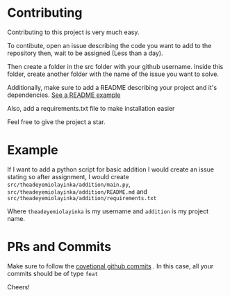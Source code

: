 
# Contributing

Contributing to this project is very much easy.

To contibute, open an issue describing the code you want to add to the repository
then, wait to be assigned (Less than a day).

Then create a folder in the src folder with your github username. Inside this folder, create
another folder with the name of the issue you want to solve.

Additionally, make sure to add a README describing your project and it's dependencies. [See a README example](https://github.com/theadeyemiolayinka/python-scripts/blob/main/src/Dellucifer/Colour-Detection-CV/README.md)

Also, add a requirements.txt file to make installation easier

Feel free to give the project a star.

# Example
If I want to add a python script for basic addition
I would create an issue stating so after assignment, I would 
create `src/theadeyemiolayinka/addition/main.py`, `src/theadeyemiolayinka/addition/README.md` and `src/theadeyemiolayinka/addition/requirements.txt`

Where `theadeyemiolayinka` is my username and `addition` is my project name.

# PRs and Commits
Make sure to follow the [covetional github commits](https://gist.github.com/qoomon/5dfcdf8eec66a051ecd85625518cfd13) . In this case, all your commits should be of type `feat`

Cheers!
